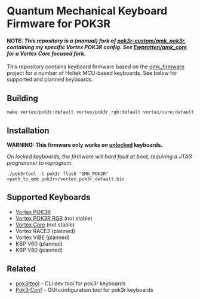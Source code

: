 # Quantum Mechanical Keyboard Firmware for POK3R
#### NOTE: _This repository is a (manual) fork of [pok3r-custom\/qmk_pok3r](https://github.com/pok3r-custom/qmk_pok3), containing my specific Vortex POK3R config. See [Ewpratten\/qmk_core](https://github.com/Ewpratten/qmk_core) for a Vortex Core focused fork._

This repository contains keyboard firmware based on the [qmk\_firmware](http://github.com/qmk/qmk_firmware) project for a number of Holtek MCU-based keyboards. See below for supported and planned keyboards.

## Building

    make vortex/pok3r:default vortex/pok3r_rgb:default vortex/core:default

## Installation

__WARNING: This firmware only works on [unlocked](https://github.com/pok3r-custom/pok3r_re_firmware/wiki/HT32-Unlocking) keyboards.__

_On locked keyboards, the firmware will hard fault at boot, requiring a JTAG programmer to reprogram._

    ./pok3rtool -t pok3r flash "QMK_POK3R" <path_to_qmk_pok3r>/vortex_pok3r_default.bin

## Supported Keyboards

* [Vortex POK3R](/keyboards/vortex/pok3r/)
* [Vortex POK3R RGB](/keyboards/vortex/pok3r_rgb/) (not stable)
* [Vortex Core](/keyboards/vortex/core/) (not stable)
* Vortex RACE3 (planned)
* Vortex ViBE (planned)
* KBP V60 (planned)
* KBP V80 (planned)

## Related

* [pok3rtool](https://github.com/pok3r-custom/pok3rtool) - CLI dev tool for pok3r keyboards
* [Pok3rConf](https://github.com/pok3r-custom/Pok3rConf) - GUI configuration tool for pok3r keyboards
